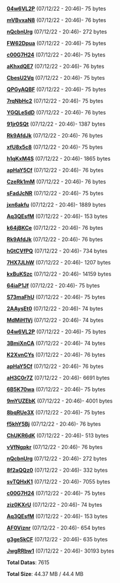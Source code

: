 [**04w6VL2P**](/data/04w6VL2P.txt) (07/12/22 - 20:46)- 75 bytes

[**mVBvxaN8**](/data/mVBvxaN8.txt) (07/12/22 - 20:46)- 76 bytes

[**nQcbnUrg**](/data/nQcbnUrg.txt) (07/12/22 - 20:46)- 272 bytes

[**FW62Dpua**](/data/FW62Dpua.txt) (07/12/22 - 20:46)- 75 bytes

[**c00G7H24**](/data/c00G7H24.txt) (07/12/22 - 20:46)- 75 bytes

[**aKhxdQE7**](/data/aKhxdQE7.txt) (07/12/22 - 20:46)- 76 bytes

[**CbesU2Vq**](/data/CbesU2Vq.txt) (07/12/22 - 20:46)- 75 bytes

[**QPGyAQBF**](/data/QPGyAQBF.txt) (07/12/22 - 20:46)- 75 bytes

[**7rqNbHc2**](/data/7rqNbHc2.txt) (07/12/22 - 20:46)- 75 bytes

[**YGQLeSdD**](/data/YGQLeSdD.txt) (07/12/22 - 20:46)- 76 bytes

[**91jr0SQt**](/data/91jr0SQt.txt) (07/12/22 - 20:46)- 1387 bytes

[**Rk9AfdJk**](/data/Rk9AfdJk.txt) (07/12/22 - 20:46)- 76 bytes

[**xfU8x5c8**](/data/xfU8x5c8.txt) (07/12/22 - 20:46)- 75 bytes

[**h1qKxM4S**](/data/h1qKxM4S.txt) (07/12/22 - 20:46)- 1865 bytes

[**apHaY5Cf**](/data/apHaY5Cf.txt) (07/12/22 - 20:46)- 76 bytes

[**CzeRk1mM**](/data/CzeRk1mM.txt) (07/12/22 - 20:46)- 76 bytes

[**sFadJcNR**](/data/sFadJcNR.txt) (07/12/22 - 20:46)- 75 bytes

[**jxn6akfu**](/data/jxn6akfu.txt) (07/12/22 - 20:46)- 1889 bytes

[**Aq3QEsfM**](/data/Aq3QEsfM.txt) (07/12/22 - 20:46)- 153 bytes

[**k64jBKCe**](/data/k64jBKCe.txt) (07/12/22 - 20:46)- 76 bytes

[**Rk9AfdJk**](/data/Rk9AfdJk.txt) (07/12/22 - 20:46)- 76 bytes

[**hGtCVfPQ**](/data/hGtCVfPQ.txt) (07/12/22 - 20:46)- 734 bytes

[**7HX7JLhW**](/data/7HX7JLhW.txt) (07/12/22 - 20:46)- 1207 bytes

[**kxBuKSzc**](/data/kxBuKSzc.txt) (07/12/22 - 20:46)- 14159 bytes

[**64iaP1Jf**](/data/64iaP1Jf.txt) (07/12/22 - 20:46)- 75 bytes

[**S73maFhU**](/data/S73maFhU.txt) (07/12/22 - 20:46)- 75 bytes

[**2AAysEt0**](/data/2AAysEt0.txt) (07/12/22 - 20:46)- 74 bytes

[**MdMiH1Vj**](/data/MdMiH1Vj.txt) (07/12/22 - 20:46)- 74 bytes

[**04w6VL2P**](/data/04w6VL2P.txt) (07/12/22 - 20:46)- 75 bytes

[**3BmiXnCA**](/data/3BmiXnCA.txt) (07/12/22 - 20:46)- 74 bytes

[**K2XvnCYs**](/data/K2XvnCYs.txt) (07/12/22 - 20:46)- 76 bytes

[**apHaY5Cf**](/data/apHaY5Cf.txt) (07/12/22 - 20:46)- 76 bytes

[**aH3C0r7Z**](/data/aH3C0r7Z.txt) (07/12/22 - 20:46)- 6691 bytes

[**6B5K70wa**](/data/6B5K70wa.txt) (07/12/22 - 20:46)- 75 bytes

[**9mYUZEbK**](/data/9mYUZEbK.txt) (07/12/22 - 20:46)- 4001 bytes

[**8bqRUe3X**](/data/8bqRUe3X.txt) (07/12/22 - 20:46)- 75 bytes

[**f5khY5Bj**](/data/f5khY5Bj.txt) (07/12/22 - 20:46)- 76 bytes

[**ChUKR6dK**](/data/ChUKR6dK.txt) (07/12/22 - 20:46)- 513 bytes

[**vVfNgpkr**](/data/vVfNgpkr.txt) (07/12/22 - 20:46)- 76 bytes

[**nQcbnUrg**](/data/nQcbnUrg.txt) (07/12/22 - 20:46)- 272 bytes

[**8f2aQQz0**](/data/8f2aQQz0.txt) (07/12/22 - 20:46)- 332 bytes

[**svTQHxK1**](/data/svTQHxK1.txt) (07/12/22 - 20:46)- 7055 bytes

[**c00G7H24**](/data/c00G7H24.txt) (07/12/22 - 20:46)- 75 bytes

[**ziz0KXrU**](/data/ziz0KXrU.txt) (07/12/22 - 20:46)- 74 bytes

[**Aq3QEsfM**](/data/Aq3QEsfM.txt) (07/12/22 - 20:46)- 153 bytes

[**AF0Viznr**](/data/AF0Viznr.txt) (07/12/22 - 20:46)- 654 bytes

[**g3geSkCF**](/data/g3geSkCF.txt) (07/12/22 - 20:46)- 635 bytes

[**JwgRRbw1**](/data/JwgRRbw1.txt) (07/12/22 - 20:46)- 30193 bytes

**Total Datas**: 7615

**Total Size**: 44.37 MB / 44.4 MB